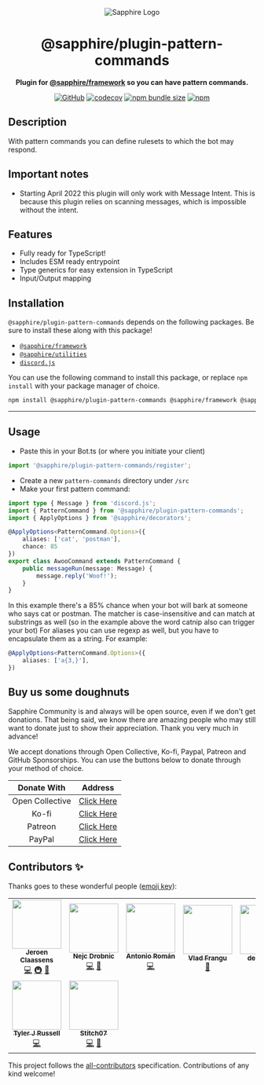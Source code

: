 <div align="center">

![Sapphire Logo](https://cdn.skyra.pw/gh-assets/sapphire-banner.png)

# @sapphire/plugin-pattern-commands

**Plugin for <a href="https://github.com/sapphiredev/framework">@sapphire/framework</a> so you can have pattern commands.**

[![GitHub](https://img.shields.io/github/license/sapphiredev/plugins)](https://github.com/sapphiredev/plugins/blob/main/LICENSE.md)
[![codecov](https://codecov.io/gh/sapphiredev/plugins/branch/main/graph/badge.svg?token=QWL8FB16BR)](https://codecov.io/gh/sapphiredev/plugins)
[![npm bundle size](https://img.shields.io/bundlephobia/min/@sapphire/plugin-pattern-commands?logo=webpack&style=flat-square)](https://bundlephobia.com/result?p=@sapphire/plugin-pattern-commands)
[![npm](https://img.shields.io/npm/v/@sapphire/plugin-pattern-commands?color=crimson&logo=npm&style=flat-square)](https://www.npmjs.com/package/@sapphire/plugin-pattern-commands)

</div>

## Description

With pattern commands you can define rulesets to which the bot may respond.

## Important notes

-   Starting April 2022 this plugin will only work with Message Intent. This is because this plugin relies on scanning messages, which is impossible without the intent.

## Features

-   Fully ready for TypeScript!
-   Includes ESM ready entrypoint
-   Type generics for easy extension in TypeScript
-   Input/Output mapping

## Installation

`@sapphire/plugin-pattern-commands` depends on the following packages. Be sure to install these along with this package!

-   [`@sapphire/framework`](https://www.npmjs.com/package/@sapphire/framework)
-   [`@sapphire/utilities`](https://www.npmjs.com/package/@sapphire/utilities)
-   [`discord.js`](https://www.npmjs.com/package/discord.js)

You can use the following command to install this package, or replace `npm install` with your package manager of choice.

```sh
npm install @sapphire/plugin-pattern-commands @sapphire/framework @sapphire/utilities discord.js
```

---

## Usage

-   Paste this in your Bot.ts (or where you initiate your client)

```typescript
import '@sapphire/plugin-pattern-commands/register';
```

-   Create a new `pattern-commands` directory under `/src`
-   Make your first pattern command:

```typescript
import type { Message } from 'discord.js';
import { PatternCommand } from '@sapphire/plugin-pattern-commands';
import { ApplyOptions } from '@sapphire/decorators';

@ApplyOptions<PatternCommand.Options>({
	aliases: ['cat', 'postman'],
	chance: 85
})
export class AwooCommand extends PatternCommand {
	public messageRun(message: Message) {
		message.reply('Woof!');
	}
}
```

In this example there's a 85% chance when your bot will bark at someone who says cat or postman.
The matcher is case-insensitive and can match at substrings as well (so in the example above the word catnip also can trigger your bot)
For aliases you can use regexp as well, but you have to encapsulate them as a string. For example:

```typescript
@ApplyOptions<PatternCommand.Options>({
    aliases: ['a{3,}'],
})
```

## Buy us some doughnuts

Sapphire Community is and always will be open source, even if we don't get donations. That being said, we know there are amazing people who may still want to donate just to show their appreciation. Thank you very much in advance!

We accept donations through Open Collective, Ko-fi, Paypal, Patreon and GitHub Sponsorships. You can use the buttons below to donate through your method of choice.

|   Donate With   |                       Address                       |
| :-------------: | :-------------------------------------------------: |
| Open Collective | [Click Here](https://sapphirejs.dev/opencollective) |
|      Ko-fi      |      [Click Here](https://sapphirejs.dev/kofi)      |
|     Patreon     |    [Click Here](https://sapphirejs.dev/patreon)     |
|     PayPal      |     [Click Here](https://sapphirejs.dev/paypal)     |

## Contributors ✨

Thanks goes to these wonderful people ([emoji key](https://allcontributors.org/docs/en/emoji-key)):

<!-- ALL-CONTRIBUTORS-LIST:START - Do not remove or modify this section -->
<!-- prettier-ignore-start -->
<!-- markdownlint-disable -->
<table>
  <tr>
    <td align="center"><a href="https://favware.tech/"><img src="https://avatars3.githubusercontent.com/u/4019718?v=4?s=100" width="100px;" alt=""/><br /><sub><b>Jeroen Claassens</b></sub></a><br /><a href="https://github.com/sapphiredev/plugins/commits?author=Favna" title="Code">💻</a> <a href="#infra-Favna" title="Infrastructure (Hosting, Build-Tools, etc)">🚇</a> <a href="#projectManagement-Favna" title="Project Management">📆</a></td>
    <td align="center"><a href="https://quantumlytangled.com"><img src="https://avatars1.githubusercontent.com/u/7919610?v=4?s=100" width="100px;" alt=""/><br /><sub><b>Nejc Drobnic</b></sub></a><br /><a href="https://github.com/sapphiredev/plugins/commits?author=QuantumlyTangled" title="Code">💻</a> <a href="https://github.com/sapphiredev/plugins/commits?author=QuantumlyTangled" title="Documentation">📖</a></td>
    <td align="center"><a href="https://github.com/kyranet"><img src="https://avatars0.githubusercontent.com/u/24852502?v=4?s=100" width="100px;" alt=""/><br /><sub><b>Antonio Román</b></sub></a><br /><a href="https://github.com/sapphiredev/plugins/commits?author=kyranet" title="Code">💻</a></td>
    <td align="center"><a href="https://github.com/vladfrangu"><img src="https://avatars3.githubusercontent.com/u/17960496?v=4?s=100" width="100px;" alt=""/><br /><sub><b>Vlad Frangu</b></sub></a><br /><a href="https://github.com/sapphiredev/plugins/pulls?q=is%3Apr+reviewed-by%3Avladfrangu" title="Reviewed Pull Requests">👀</a></td>
    <td align="center"><a href="https://github.com/apps/depfu"><img src="https://avatars3.githubusercontent.com/in/715?v=4?s=100" width="100px;" alt=""/><br /><sub><b>depfu[bot]</b></sub></a><br /><a href="#maintenance-depfu[bot]" title="Maintenance">🚧</a></td>
    <td align="center"><a href="https://github.com/apps/dependabot"><img src="https://avatars0.githubusercontent.com/in/29110?v=4?s=100" width="100px;" alt=""/><br /><sub><b>dependabot[bot]</b></sub></a><br /><a href="#maintenance-dependabot[bot]" title="Maintenance">🚧</a></td>
    <td align="center"><a href="https://github.com/apps/allcontributors"><img src="https://avatars0.githubusercontent.com/in/23186?v=4?s=100" width="100px;" alt=""/><br /><sub><b>allcontributors[bot]</b></sub></a><br /><a href="https://github.com/sapphiredev/plugins/commits?author=allcontributors[bot]" title="Documentation">📖</a></td>
  </tr>
  <tr>
    <td align="center"><a href="https://github.com/Nytelife26"><img src="https://avatars1.githubusercontent.com/u/22531310?v=4?s=100" width="100px;" alt=""/><br /><sub><b>Tyler J Russell</b></sub></a><br /><a href="https://github.com/sapphiredev/plugins/commits?author=Nytelife26" title="Code">💻</a></td>
    <td align="center"><a href="https://github.com/Stitch07"><img src="https://avatars.githubusercontent.com/u/29275227?v=4?s=100" width="100px;" alt=""/><br /><sub><b>Stitch07</b></sub></a><br /><a href="https://github.com/sapphiredev/plugins/commits?author=Stitch07" title="Code">💻</a> <a href="https://github.com/sapphiredev/plugins/issues?q=author%3AStitch07" title="Bug reports">🐛</a></td>
  </tr>
</table>

<!-- markdownlint-restore -->
<!-- prettier-ignore-end -->

<!-- ALL-CONTRIBUTORS-LIST:END -->

This project follows the [all-contributors](https://github.com/all-contributors/all-contributors) specification. Contributions of any kind welcome!
